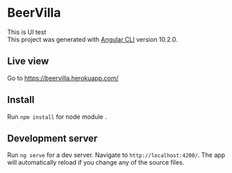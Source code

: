 # BeerVilla

This is UI test     
This project was generated with [Angular CLI](https://github.com/angular/angular-cli) version 10.2.0.

## Live view

Go to https://beervilla.herokuapp.com/


## Install 

Run `npm install` for node module .

## Development server

Run `ng serve` for a dev server. Navigate to `http://localhost:4200/`. The app will automatically reload if you change any of the source files.
